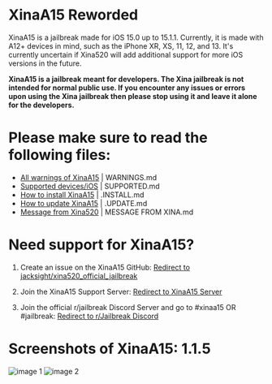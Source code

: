 # XinaA15 Reworded
XinaA15 is a jailbreak made for iOS 15.0 up to 15.1.1. Currently, it is made with A12+ devices in mind, such as the iPhone XR, XS, 11, 12, and 13.
It's currently uncertain if Xina520 will add additional support for more iOS versions in the future.

**XinaA15 is a jailbreak meant for developers. The Xina jailbreak is not intended for normal public use. If you encounter any issues or errors upon using the Xina jailbreak then please stop using it and leave it alone for the developers.**

# Please make sure to read the following files:
- [All warnings of XinaA15](https://github.com/NotDarkn/XinaA15/blob/main/WARNINGS.md) | WARNINGS.md
- [Supported devices/iOS](https://github.com/NotDarkn/XinaA15/blob/main/SUPPORTED.md) | SUPPORTED.md
- [How to install XinaA15](https://github.com/NotDarkn/XinaA15/blob/main/.INSTALL.md) | .INSTALL.md
- [How to update XinaA15](https://github.com/NotDarkn/XinaA15/blob/main/.UPDATE.md) | .UPDATE.md
- [Message from Xina520](https://github.com/NotDarkn/XinaA15/blob/main/MESSAGE%20FROM%20XINA.md) | MESSAGE FROM XINA.md

# Need support for XinaA15?
1. Create an issue on the XinaA15 GitHub:
[Redirect to jacksight/xina520_official_jailbreak](https://github.com/jacksight/xina520_official_jailbreak/issues)

2. Join the XinaA15 Support Server:
[Redirect to XinaA15 Server](https://discord.gg/G36MhwWAd3)

3. Join the official r/jailbreak Discord Server and go to #xinaa15 OR #jailbreak:
[Redirect to r/Jailbreak Discord](https://discord.gg/jb)

# Screenshots of XinaA15: 1.1.5

![image 1](https://user-images.githubusercontent.com/73033672/210463183-9b3a8e91-8df4-4616-964a-ae47bf6aa5ba.PNG)
![image 2](https://user-images.githubusercontent.com/73033672/210463184-4a09c0c0-5d56-4542-bac6-5d35963c9c51.PNG)
